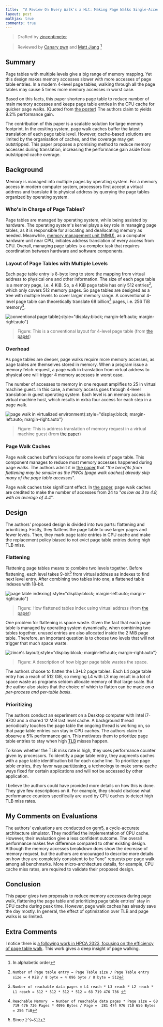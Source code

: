 ```yaml
---
title:  "A Review On Every Walk's a Hit: Making Page Walks Single-Access Cache Hits"
layout: post
mathjax: true
comments: true
---
```


> Drafted by [zincentimeter](https://t.me/zincentimeter)

> Reviewed by [Canary pwn](https://t.me/moe_canary) and [Matt Jiang](https://t.me/sigsyster) [^author_order]

## Summary

Page tables with multiple levels give a big range of memory mapping.  Yet this design makes memory accesses slower with more accesses of page table entries.  In a modern 4-level page tables, walking through all the page tables may cause 5 times more memory accesses in worst case.

Based on this facts, this paper shortens page table to reduce number of main memory accesses and keeps page table entries in the CPU cache for quicker page walks.  (Quoted from [the poster](https://iamchanghyunpark.github.io/slides/ASPLOS22-FlattenPrioritize-Poster.pdf))  The authors claim to yields 9.2% performance gain.

The contribution of this paper is a scalable solution for large memory footprint.  In the exsiting system,  page walk caches buffer the latest translation of each page table level.  However, cache-based solutions are limited by the organisation of caches, and the coverage may get outstripped.  This paper proposes a promising method to reduce memory accesses during translation,  increasing the performance gain aside from outstripped cache overage.

## Background

Memory is managed into multiple pages by operating system.  For a memory access in modern computer system,  processors first accept a virtual address and translate it to physical address by querying the page tables organized by operating system.

### Who's In Charge of Page Tables?

Page tables are managed by operating system, while being assisted by hardware.  The operating system's kernel plays a key role in managing page tables, as it is responsible for allocating and deallocating memory as needed.  Meanwhile, [memory management unit (MMU)](https://en.wikipedia.org/wiki/Memory_management_unit), as a computer hardware unit near CPU, initiates address translation of every access from CPU.  Overall, managing page tables is a complex task that requires coordination between hardware and software components.

### Layout of Page Tables with Multiple Levels

Each page table entry is 8-byte long to store the mapping from virtual address to physical one and other information.  The size of each page table is a memory page,  i.e. 4 KiB.  So,  a 4 KiB page table has only 512 entries[^calc_1],  which only covers 512 memory pages.  So page tables are designed as a tree with multiple levels to cover larger memory range.  A conventional 4-level page table can theoretically translate 68 billion[^calc_2] pages,  i.e. 256 TiB memory[^calc_3].

![conventional page table](../assets/posts/2023-04-03/conventional_pagetable.png){:style="display:block; margin-left:auto; margin-right:auto"}

> Figure:  This is a conventional layout for 4-level page table (from [the paper](https://doi.org/10.1145/3503222.3507718))

### Overhead

As page tables are deeper, page walks require more memory accesses,  as page tables are themselves stored in memory.  When a program issue a memory fetch request,  a page walk in translation from virtual address to physical one will trigger 4 memory accesses in worst case.

The number of accesses to memory in one request amplifies to 25 in virtual machine guest.  In this case,  a memory access goes through 4-level translation in guest operating system.  Each level is an memory access in virtual machine host, which results in extra four access for each step in a page walk.

![page walk in virtualized environment](../assets/posts/2023-04-03/vm_guest_25_in_1.png){:style="display:block; margin-left:auto; margin-right:auto"}

> Figure:  This is address translation of memory request in a virtual machine guest (from [the paper](https://doi.org/10.1145/3503222.3507718))

### Page Walk Caches

Page walk caches buffers lookups for some levels of page table.  This component manages to reduce most memory accesses happened during page walks.  The authors admit it in [the paper](https://doi.org/10.1145/3503222.3507718) that "*the benefits from flattening may be smaller as the PWCs [page walk caches] already skip many of the page table accesses*".

Page walk caches take significant effect.  In [the paper](https://doi.org/10.1145/3503222.3507718), page walk caches are credited to make the number of accesses from 24 to "*as low as 3 to 4.8, with an average of 4.4*".

## Design

The authors' proposed design is divided into two parts:  flattening and prioritizing.  Firstly, they flattens the page table to use larger pages and fewer levels.  Then, they mark page table entries in CPU cache and make the replacement policy biased to not evict page table entries during high TLB miss.

### Flattening

Flattening page tables means to combine two levels together.  Before flattening,  each level takes 9-bit[^calc_4] from virtual address as indexes to find next level entry.  After combining two tables into one,  a flattened table indexes with 18-bit.

![page table indexing](../assets/posts/2023-04-03/flattening.png){:style="display:block; margin-left:auto; margin-right:auto"}

> Figure:  How flattened tables index using virtual address (from [the paper](https://doi.org/10.1145/3503222.3507718))

One problem for flattening is space waste.  Given the fact that each page table is managed by operating system dynamically,  when combining two tables together,  unused entries are also allocated inside the 2 MiB page table.  Therefore, an important question is to choose two levels that will not trigger that much space waste.

![zince's layout](../assets/posts/2023-04-03/space_waste.png){:style="display:block; margin-left:auto; margin-right:auto"}

> Figure:  A description of how bigger page table wastes the space.

The authors choose to flatten the L3+L2 page tables.  Each L4 page table entry has a reach of 512 GiB, so merging L4 with L3 may result in a lot of space waste as programs seldom allocate memory of that large scale.  But the author also states that the choice of which to flatten can be made *on a per-process and per-table basis*.

### Prioritizing

The authors conduct an experiment on a Desktop computer with Intel i7-9700 and a shared 12 MiB last level cache.  A background thread periodically touches the page table the ongoing thread is working on, so that page table entries can stay in CPU caches.  The authors claim to observe a 5% performance gain.  This motivates them to prioritize page table entries to stay when high [TLB](https://en.wikipedia.org/wiki/Translation_lookaside_buffer) misses happen.

To know whether the TLB miss rate is high, they uses performance counter given by processors.  To identify a page table entry, they augments caches with a page table identification bit for each cache line.  To prioritize page table entries, they favor [way partitioning](https://militaryembedded.com/avionics/safety-certification/cache-utilization-safety-critical-multicore-applications),  a technology to make some cache ways fixed for certain applications and will not be accessed by other application.

I believe the authors could have provided more details on how this is done.  They give few descriptions on it.  For example,  they should disclose what performance counters specifically are used by CPU caches to detect high TLB miss rates.

## My Comments on Evaluations

The authors' evaluations are conducted on [gem5](https://gem5.org), a cycle-accurate architecture simulator.  They modified the implementation of CPU cache.  However, their evaluation give a less confident outcome.  The overall performance makes few difference compared to other existing design.  Although the memory accesses breakdown does show the decrease of memory request, but the authors are encouraged to describe more details on how they are completely consistent to be "one" requests per page walk among all benchmarks.  More micro-architecture details, for example, CPU cache miss rates, are required to validate their proposed design.

## Conclusion

This paper gives two proposals to reduce memory accesses during page walk,  flattening the page table and prioritizing page table entries' stay in CPU cache during peak time.  However,  page walk caches has already save the day mostly.  In general,  the effect of optimization over TLB and page walks is so limited.

## Extra Comments

I notice there is [a following work in HPCA 2023,  focusing on the efficiency of page table walk](https://ieeexplore.ieee.org/abstract/document/10071054).  This work gives a deep insight of page walking.

[^calc_1]: `Number of Page table entry = Page Table size / Page Table entry size = 4 KiB / 8 byte = 4 096 byte / 8 byte = 512`
[^calc_2]: `Number of reachable data pages = L4 reach * L3 reach * L2 reach * L1 reach = 512 * 512 * 512 * 512 = 68 719 476 736 `
[^calc_3]: `Reachable Memory  = Number of reachable data pages * Page size = 68 719 476 736 Pages * 4096 Bytes / Page =  281 474 976 710 656 Bytes = 256 TiB`
[^calc_4]: Since `2^9=512`

[^author_order]: In alphabetic order